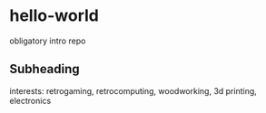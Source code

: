 # hello-world
obligatory intro repo

## Subheading
interests: retrogaming, retrocomputing, woodworking, 3d printing, electronics
